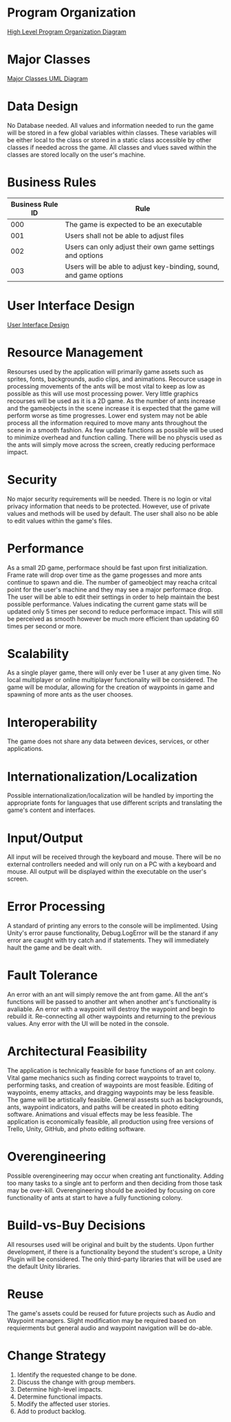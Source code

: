 # Program Organization

[High Level Program Organization Diagram](https://drive.google.com/file/d/1rf1bcVQuNXr1jEMKfpWL9t0AQpL9ZQ_a/view?usp=sharing)

# Major Classes

[Major Classes UML Diagram](https://drive.google.com/file/d/1PpFmCsUxAFgKxv27XWKySDtos1Y4dXyZ/view?usp=sharing)

# Data Design

No Database needed. All values and information needed to run the game will be stored in a few global variables within classes. These variables will be either local to the class or stored in a static class accessible by other classes if needed across the game. All classes and vlues saved within the classes are stored locally on the user's machine.

# Business Rules

| Business Rule ID | Rule |
| ----------------- | ---- | 
| 000 | The game is expected to be an executable | 
| 001 | Users shall not be able to adjust files |
| 002 | Users can only adjust their own game settings and options |
| 003 | Users will be able to adjust key-binding, sound, and game options | 

# User Interface Design

[User Interface Design](https://drive.google.com/file/d/1y19n5RXKEGh5QyZh-GHqrepDc1g9EyBM/view?usp=sharing)

# Resource Management

Resourses used by the application will primarily game assets such as sprites, fonts, backgrounds, audio clips, and animations. Recource usage in processing movements of the ants will be most vital to keep as low as possible as this will use most processing power. Very little graphics recourses will be used as it is a 2D game. As the number of ants increase and the gameobjects in the scene increase it is expected that the game will perform worse as time progresses. Lower end system may not be able process all the information required to move many ants throughout the scene in a smooth fashion. As few update functions as possible will be used to minimize overhead and function calling. There will be no physcis used as the ants will simply move across the screen, creatly reducing performace impact.

# Security

No major security requirements will be needed. There is no login or vital privacy information that needs to be protected. However, use of private values and methods will be used by default. The user shall also no be able to edit values within the game's files.

# Performance

As a small 2D game, performace should be fast upon first initialization. Frame rate will drop over time as the game progesses and more ants continue to spawn and die. The number of gameobject may reacha critcal point for the user's machine and they may see a major performace drop. The user will be able to edit their settings in order to help maintain the best possible performance. Values indicating the current game stats will be updated only 5 times per second to reduce performace impact. This will still be perceived as smooth however be much more efficient than updating 60 times per second or more.  

# Scalability

As a single player game, there will only ever be 1 user at any given time. No local multiplayer or online multiplayer functionality will be considered. The game will be modular, allowing for the creation of waypoints in game and spawning of more ants as the user chooses. 

# Interoperability

The game does not share any data between devices, services, or other applications. 

# Internationalization/Localization

Possible internationalization/localization will be handled by importing the appropriate fonts for languages that use different scripts and translating the game's content and interfaces.

# Input/Output

All input will be received through the keyboard and mouse. There will be no external controllers needed and will only run on a PC with a keyboard and mouse. All output will be displayed within the executable on the user's screen.

# Error Processing

A standard of printing any errors to the console will be implimented. Using Unity's error pause functionality, Debug.LogError will be the stanard if any error are caught with try catch and if statements. They will immediately hault the game and be dealt with.

# Fault Tolerance

An error with an ant will simply remove the ant from game. All the ant's functions will be passed to another ant when another ant's functionality is avaliable. An error with a waypoint will destroy the waypoint and begin to rebuild it. Re-connecting all other waypoints and returning to the previous values. Any error with the UI will be noted in the console.

# Architectural Feasibility

The application is technically feasible for base functions of an ant colony. Vital game mechanics such as finding correct waypoints to travel to, performing tasks, and creation of waypoints are most feasible. Editing of waypoints, enemy attacks, and dragging waypoints may be less feasible. 
The game will be artistically feasible. General assests such as backgrounds, ants, waypoint indicators, and paths will be created in photo editing software. Animations and visual effects may be less feasible. 
The application is economically feasible, all production using free versions of Trello, Unity, GitHub, and photo editing software.

# Overengineering

Possible overengineering may occur when creating ant functionality. Adding too many tasks to a single ant to perform and then deciding from those task may be over-kill. Overengineering should be avoided by focusing on core functionality of ants at start to have a fully functioning colony.

# Build-vs-Buy Decisions

All resourses used will be original and built by the students. Upon further development, if there is a functionality beyond the student's scrope, a Unity Plugin will be considered. The only third-party libraries that will be used are the default Unity libraries. 

# Reuse

The game's assets could be reused for future projects such as Audio and Waypoint managers. Slight modification may be required based on requierments but general audio and waypoint navigation will be do-able. 

# Change Strategy

1. Identify the requested change to be done.
2. Discuss the change with group members.
3. Determine high-level impacts.
4. Determine functional impacts.
5. Modify the affected user stories.
6. Add to product backlog. 
